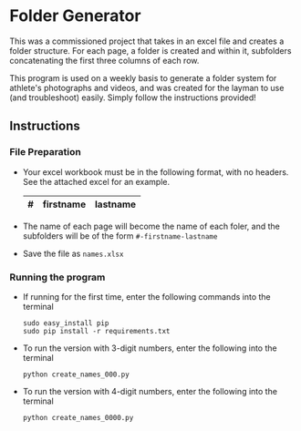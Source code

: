 # Folder Generator

This was a commissioned project that takes in an excel file and creates a folder structure. For each page, a folder is created and within it, subfolders concatenating the first three columns of each row.  

This program is used on a weekly basis to generate a folder system for athlete's photographs and videos, and was created for the layman to use (and troubleshoot) easily. Simply follow the instructions provided!

## Instructions
### File Preparation

- Your excel workbook must be in the following format, with no headers. See the attached excel for an example.

  | # | firstname | lastname |
  |----|-----------|----------|

- The name of each page will become the name of each foler, and the subfolders will be of the form `#-firstname-lastname`
- Save the file as `names.xlsx`

### Running the program

- If running for the first time, enter the following commands into the terminal
  ```
  sudo easy_install pip
  sudo pip install -r requirements.txt
  ```
- To run the version with 3-digit numbers, enter the following into the terminal
  ```
  python create_names_000.py
  ```
- To run the version with 4-digit numbers, enter the following into the terminal
  ```
  python create_names_0000.py
  ```
  